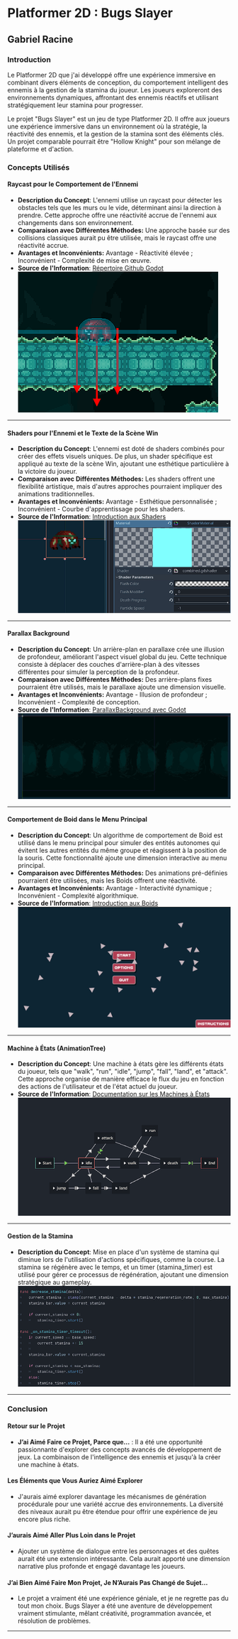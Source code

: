 # Platformer 2D : Bugs Slayer

## Gabriel Racine

### Introduction
Le Platformer 2D que j'ai développé offre une expérience immersive en combinant divers éléments de conception, du comportement intelligent des ennemis à la gestion de la stamina du joueur. Les joueurs exploreront des environnements dynamiques, affrontant des ennemis réactifs et utilisant stratégiquement leur stamina pour progresser.

Le projet "Bugs Slayer" est un jeu de type Platformer 2D. Il offre aux joueurs une expérience immersive dans un environnement où la stratégie, la réactivité des ennemis, et la gestion de la stamina sont des éléments clés. Un projet comparable pourrait être "Hollow Knight" pour son mélange de plateforme et d'action.

### Concepts Utilisés

#### Raycast pour le Comportement de l'Ennemi
- **Description du Concept**: L'ennemi utilise un raycast pour détecter les obstacles tels que les murs ou le vide, déterminant ainsi la direction à prendre. Cette approche offre une réactivité accrue de l'ennemi aux changements dans son environnement.
- **Comparaison avec Différentes Méthodes:** Une approche basée sur des collisions classiques aurait pu être utilisée, mais le raycast offre une réactivité accrue.
- **Avantages et Inconvénients:** Avantage - Réactivité élevée ; Inconvénient - Complexité de mise en œuvre.
- **Source de l'Information**: [Répertoire Github Godot](https://github.com/godotengine/godot-demo-projects/tree/master/2d/platformer/enemy)
![Raycast en Action](imgs/raycast.png)

---

#### Shaders pour l'Ennemi et le Texte de la Scène Win
- **Description du Concept**: L'ennemi est doté de shaders combinés pour créer des effets visuels uniques. De plus, un shader spécifique est appliqué au texte de la scène Win, ajoutant une esthétique particulière à la victoire du joueur.
- **Comparaison avec Différentes Méthodes:** Les shaders offrent une flexibilité artistique, mais d'autres approches pourraient impliquer des animations traditionnelles.
- **Avantages et Inconvénients:** Avantage - Esthétique personnalisée ; Inconvénient - Courbe d'apprentissage pour les shaders.
- **Source de l'Information**: [Introduction aux Shaders](https://github.com/nbourre/0sw_notes_cours/tree/main/shaders)
![Effets Visuels avec Shaders](imgs/enemy_shader.png)

---

#### Parallax Background
- **Description du Concept**: Un arrière-plan en parallaxe crée une illusion de profondeur, améliorant l'aspect visuel global du jeu. Cette technique consiste à déplacer des couches d'arrière-plan à des vitesses différentes pour simuler la perception de la profondeur.
- **Comparaison avec Différentes Méthodes:** Des arrière-plans fixes pourraient être utilisés, mais le parallaxe ajoute une dimension visuelle.
- **Avantages et Inconvénients:** Avantage - Illusion de profondeur ; Inconvénient - Complexité de conception.
- **Source de l'Information**: [ParallaxBackground avec Godot](https://github.com/nbourre/0sw_notes_cours/tree/main/parallaxe)
![Parallax Background](imgs/parallax.png)

---

#### Comportement de Boid dans le Menu Principal
- **Description du Concept**: Un algorithme de comportement de Boid est utilisé dans le menu principal pour simuler des entités autonomes qui évitent les autres entités du même groupe et réagissent à la position de la souris. Cette fonctionnalité ajoute une dimension interactive au menu principal.
- **Comparaison avec Différentes Méthodes:** Des animations pré-définies pourraient être utilisées, mais les Boids offrent une réactivité.
- **Avantages et Inconvénients:** Avantage - Interactivité dynamique ; Inconvénient - Complexité algorithmique.
- **Source de l'Information**: [Introduction aux Boids](https://github.com/nbourre/0sw_processing_exemples)
![Comportement de Boid](imgs/boids.png)

---

#### Machine à États (AnimationTree)
- **Description du Concept**: Une machine à états gère les différents états du joueur, tels que "walk", "run", "idle", "jump", "fall", "land", et "attack". Cette approche organise de manière efficace le flux du jeu en fonction des actions de l'utilisateur et de l'état actuel du joueur.
- **Source de l'Information**: [Documentation sur les Machines à États](https://github.com/nbourre/0sw_notes_cours/tree/main/animation_tree)
![Machine à États du Joueur](imgs/animationtree.png)

---

#### Gestion de la Stamina
- **Description du Concept**: Mise en place d'un système de stamina qui diminue lors de l'utilisation d'actions spécifiques, comme la course. La stamina se régénère avec le temps, et un timer (stamina_timer) est utilisé pour gérer ce processus de régénération, ajoutant une dimension stratégique au gameplay.
![Gestion de la Stamina](imgs/stamina_code.png)


---

### Conclusion

#### Retour sur le Projet
- **J’ai Aimé Faire ce Projet, Parce que…** : Il a été une opportunité passionnante d'explorer des concepts avancés de développement de jeux. La combinaison de l'intelligence des ennemis et jusqu'à la créer une machine à états.

#### Les Éléments que Vous Auriez Aimé Explorer
- J'aurais aimé explorer davantage les mécanismes de génération procédurale pour une variété accrue des environnements. La diversité des niveaux aurait pu être étendue pour offrir une expérience de jeu encore plus riche.

#### J’aurais Aimé Aller Plus Loin dans le Projet
- Ajouter un système de dialogue entre les personnages et des quêtes aurait été une extension intéressante. Cela aurait apporté une dimension narrative plus profonde et engagé davantage les joueurs.

#### J’ai Bien Aimé Faire Mon Projet, Je N’Aurais Pas Changé de Sujet…
- Le projet a vraiment été une expérience géniale, et je ne regrette pas du tout mon choix. Bugs Slayer a été une aventure de développement vraiment stimulante, mêlant créativité, programmation avancée, et résolution de problèmes.

---
